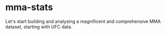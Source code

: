 # mma-stats
Let's start building and analysing a magnificent and comprehensive MMA dataset, starting with UFC data.

